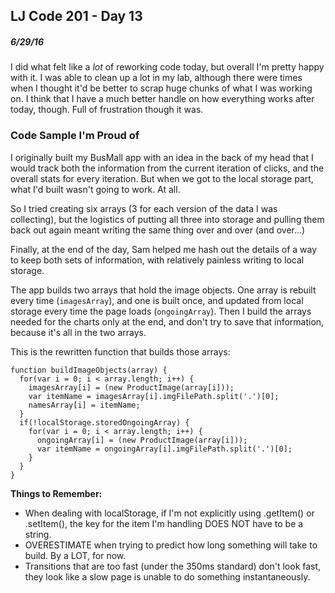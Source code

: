## LJ Code 201 - Day 13
##### 6/29/16

I did what felt like a *lot* of reworking code today, but overall I'm pretty happy with it. I was able to clean up a lot in my lab, although there were times when I thought it'd be better to scrap huge chunks of what I was working on. I think that I have a much better handle on how everything works after today, though. Full of frustration though it was.

### Code Sample I'm Proud of

I originally built my BusMall app with an idea in the back of my head that I would track both the information from the current iteration of clicks, and the overall stats for every iteration. But when we got to the local storage part, what I'd built wasn't going to work. At all.

So I tried creating six arrays (3 for each version of the data I was collecting), but the logistics of putting all three into storage and pulling them back out again meant writing the same thing over and over (and over...)

Finally, at the end of the day, Sam helped me hash out the details of a way to keep both sets of information, with relatively painless writing to local storage.

The app builds two arrays that hold the image objects. One array is rebuilt every time (```imagesArray```), and one is built once, and updated from local storage every time the page loads (```ongoingArray```). Then I build the arrays needed for the charts only at the end, and don't try to save that information, because it's all in the two arrays.

This is the rewritten function that builds those arrays:

```
function buildImageObjects(array) {
  for(var i = 0; i < array.length; i++) {
    imagesArray[i] = (new ProductImage(array[i]));
    var itemName = imagesArray[i].imgFilePath.split('.')[0];
    namesArray[i] = itemName;
  }
  if(!localStorage.storedOngoingArray) {
    for(var i = 0; i < array.length; i++) {
      ongoingArray[i] = (new ProductImage(array[i]));
      var itemName = ongoingArray[i].imgFilePath.split('.')[0];
    }
  }
}
```

**Things to Remember:**

* When dealing with localStorage, if I'm not explicitly using .getItem() or .setItem(), the key for the item I'm handling DOES NOT have to be a string.
* OVERESTIMATE when trying to predict how long something will take to build. By a LOT, for now.
* Transitions that are too fast (under the 350ms standard) don't look fast, they look like a slow page is unable to do something instantaneously.
